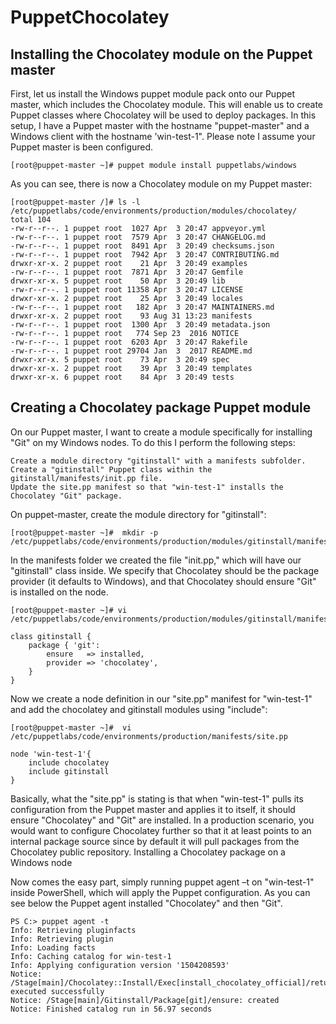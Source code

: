 # PuppetChocolatey

<!-- MACRO{toc|section=0|fromDepth=0|toDepth=3} -->

## Installing the Chocolatey module on the Puppet master

First, let us install the Windows puppet module pack onto our Puppet master, which includes the Chocolatey module. This will enable us to create Puppet classes where Chocolatey will be used to deploy packages. In this setup, I have a Puppet master with the hostname "puppet-master" and a Windows client with the hostname 'win-test-1". Please note I assume your Puppet master is been configured.

	[root@puppet-master ~]# puppet module install puppetlabs/windows

As you can see, there is now a Chocolatey module on my Puppet master:

	[root@puppet-master /]# ls -l /etc/puppetlabs/code/environments/production/modules/chocolatey/
	total 104
	-rw-r--r--. 1 puppet root  1027 Apr  3 20:47 appveyor.yml
	-rw-r--r--. 1 puppet root  7579 Apr  3 20:47 CHANGELOG.md
	-rw-r--r--. 1 puppet root  8491 Apr  3 20:49 checksums.json
	-rw-r--r--. 1 puppet root  7942 Apr  3 20:47 CONTRIBUTING.md
	drwxr-xr-x. 2 puppet root    21 Apr  3 20:49 examples
	-rw-r--r--. 1 puppet root  7871 Apr  3 20:47 Gemfile
	drwxr-xr-x. 5 puppet root    50 Apr  3 20:49 lib
	-rw-r--r--. 1 puppet root 11358 Apr  3 20:47 LICENSE
	drwxr-xr-x. 2 puppet root    25 Apr  3 20:49 locales
	-rw-r--r--. 1 puppet root   182 Apr  3 20:47 MAINTAINERS.md
	drwxr-xr-x. 2 puppet root    93 Aug 31 13:23 manifests
	-rw-r--r--. 1 puppet root  1300 Apr  3 20:49 metadata.json
	-rw-r--r--. 1 puppet root   774 Sep 23  2016 NOTICE
	-rw-r--r--. 1 puppet root  6203 Apr  3 20:47 Rakefile
	-rw-r--r--. 1 puppet root 29704 Jan  3  2017 README.md
	drwxr-xr-x. 5 puppet root    73 Apr  3 20:49 spec
	drwxr-xr-x. 2 puppet root    39 Apr  3 20:49 templates
	drwxr-xr-x. 6 puppet root    84 Apr  3 20:49 tests

## Creating a Chocolatey package Puppet module

On our Puppet master, I want to create a module specifically for installing "Git" on my Windows nodes. To do this I perform the following steps:

    Create a module directory "gitinstall" with a manifests subfolder.
    Create a "gitinstall" Puppet class within the gitinstall/manifests/init.pp file.
    Update the site.pp manifest so that "win-test-1" installs the Chocolatey "Git" package.

On puppet-master, create the module directory for "gitinstall":

	[root@puppet-master ~]#  mkdir -p /etc/puppetlabs/code/environments/production/modules/gitinstall/manifests

In the manifests folder we created the file "init.pp," which will have our "gitinstall" class inside. We specify that Chocolatey should be the package provider (it defaults to Windows), and that Chocolatey should ensure "Git" is installed on the node.

	[root@puppet-master ~]# vi /etc/puppetlabs/code/environments/production/modules/gitinstall/manifests/init.pp

	class gitinstall {
		package { 'git':
			ensure   => installed,
			provider => 'chocolatey',
		}
	}

Now we create a node definition in our "site.pp" manifest for "win-test-1" and add the chocolatey and gitinstall modules using "include":

	[root@puppet-master ~]#  vi /etc/puppetlabs/code/environments/production/manifests/site.pp

	node 'win-test-1'{
		include chocolatey
		include gitinstall
	}

Basically, what the "site.pp" is stating is that when "win-test-1" pulls its configuration from the Puppet master and applies it to itself, it should ensure "Chocolatey" and "Git" are installed. In a production scenario, you would want to configure Chocolatey further so that it at least points to an internal package source since by default it will pull packages from the Chocolatey public repository.
Installing a Chocolatey package on a Windows node

Now comes the easy part, simply running puppet agent –t on "win-test-1" inside PowerShell, which will apply the Puppet configuration. As you can see below the Puppet agent installed "Chocolatey" and then "Git".

	PS C:> puppet agent -t
	Info: Retrieving pluginfacts
	Info: Retrieving plugin
	Info: Loading facts
	Info: Caching catalog for win-test-1
	Info: Applying configuration version '1504208593'
	Notice: /Stage[main]/Chocolatey::Install/Exec[install_chocolatey_official]/returns: executed successfully
	Notice: /Stage[main]/Gitinstall/Package[git]/ensure: created
	Notice: Finished catalog run in 56.97 seconds

